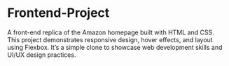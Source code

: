# Frontend-Project
A front-end replica of the Amazon homepage built with HTML and CSS. This project demonstrates responsive design, hover effects, and layout using Flexbox. It’s a simple clone to showcase web development skills and UI/UX design practices.
